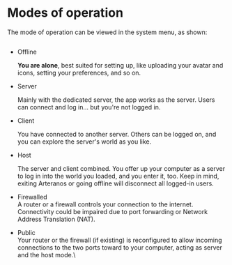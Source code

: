 # Modes of operation

The mode of operation can be viewed in the system menu, as shown:&#x20;

<figure><img src="https://github.com/willneedit/Arteranos/assets/13902647/a8b669e0-5ecf-4a06-a9b8-ad1390b8f7ce" alt=""><figcaption></figcaption></figure>

*   Offline

    **You are alone**, best suited for setting up, like uploading your avatar and icons, setting your preferences, and so on.
*   Server

    Mainly with the dedicated server, the app works as the server. Users can connect and log in... but you're not logged in.
*   Client

    You have connected to another server. Others can be logged on, and you can explore the server's world as you like.
*   Host

    The server and client combined. You offer up your computer as a server to log in into the world you loaded, and you enter it, too. Keep in mind, exiting Arteranos or going offline will disconnect all logged-in users.



* Firewalled\
  A router or a firewall controls your connection to the internet. Connectivity could be impaired due to port forwarding or Network Address Translation (NAT).
* Public\
  Your router or the firewall (if existing) is reconfigured to allow incoming connections to the two ports toward to your computer, acting as server and the host mode.\


